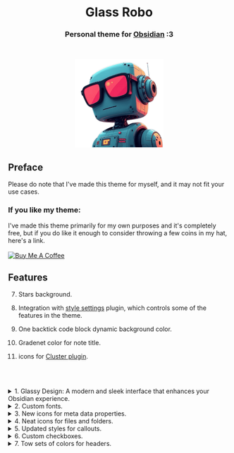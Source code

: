 <h1 align="center">Glass Robo</h1>
<h3 align="center">Personal theme for <a href="https://obsidian.md">Obsidian</a> :3</h3><br>

<p align="center"> <img src="assets/pics/robo2.png" style="height: 200px !important;width: 200px !important;" > </p>

## Preface

Please do note that I've made this theme for myself, and it may not fit your use cases.

### If you like my theme:

I've made this theme primarily for my own purposes and it's completely free, but if you do like it enough to consider throwing a few coins in my hat, here's a link.<br><br>
<a href="https://www.buymeacoffee.com/lorens" target="_blank"><img src="https://cdn.buymeacoffee.com/buttons/v2/default-yellow.png" alt="Buy Me A Coffee" style="height: 60px !important;width: 217px !important;" ></a>

## Features

7. Stars background.

8. Integration with <a href="https://github.com/mgmeyers/obsidian-style-settings">style settings</a> plugin, which controls some of the features in the theme.
9. One backtick code block dynamic background color.
10. Gradenet color for note title.
11. icons for <a href="https://obsidian.md/plugins?id=cluster">Cluster plugin</a>.

<br><br>

<details>
   <summary>1. Glassy Design: A modern and sleek interface that enhances your Obsidian experience.</summary>

  <ul>
    <li>
     <details>
      <summary>PC Screenshots</summary>
        <p>
            <ul>
              <p align="center"> <img src="assets/pics/PC/img-pc-02.png"</p>
              <p align="center"> <img src="assets/pics/PC/img-pc-04.png"</p>
              <p align="center"> <img src="assets/pics/PC/img-pc-01.png"</p>
              <p align="center"> <img src="assets/pics/PC/img-pc-03.png"</p>
            </ul>
        </p>
      </details>
    </li>
  </ul>

  <ul>
    <li>
     <details>
      <summary>Phone Screenshots</summary>
        <p>
            <ul>
              <p align="center"> <img src="assets/pics/phone/img-phone-02.jpg" style="height: 420px !important;width: 220px !important;"</p>
              <p align="center"> <img src="assets/pics/phone/img-phone-03.jpg" style="height: 420px !important;width: 220px !important;"</p>
              <p align="center"> <img src="assets/pics/phone/img-phone-07.jpg" style="height: 420px !important;width: 220px !important;"</p>
              <p align="center"> <img src="assets/pics/phone/img-phone-01.jpg" style="height: 420px !important;width: 220px !important;"</p>
              <p align="center"> <img src="assets/pics/phone/img-phone-04.jpg" style="height: 420px !important;width: 220px !important;"</p>
              <p align="center"> <img src="assets/pics/phone/img-phone-05.jpg" style="height: 420px !important;width: 220px !important;"</p>
              <p align="center"> <img src="assets/pics/phone/img-phone-06.jpg" style="height: 420px !important;width: 220px !important;"</p>
            </ul>
        </p>
      </details>
    </li>
  </ul>

</details>
<details>
   <summary>2. Custom fonts.</summary>
   </br>
    <p align="center"> <img src="assets/pics/fonts/fonts.png"</p>
    <p> Using <a href="https://github.com/mgmeyers/obsidian-style-settings">style settings</a> plugin you can enable/disable custom fonts.</p>
</details>
<details>
   <summary>3. New icons for meta data properties.</summary>
   </br>
    <p align="center"> <img src="assets/pics/general/meta-data.png"</p>
    <p> All thanks to <a href="https://github.com/Avesend/obsidian-lumines">lumines theme</a>.</p>
      <ul>
        <li>
          <details>
              <summary>Available icons</summary>
              <p>
                  <ul>
                    <li>tags</li>
                    <li>time</li>
                    <li>cssclasses</li>
                    <li>birthday</li>
                    <li>save</li>
                    <li>lovely</li>
                    <li>camera</li>
                    <li>radio</li>
                    <li>music</li>
                    <li>wallet</li>
                    <li>note</li>
                    <li>number</li>
                    <li>city</li>
                    <li>address</li>
                    <li>passport</li>
                    <li>issued</li>
                    <li>game</li>
                    <li>weight</li>
                    <li>ticket</li>
                    <li>bankcard</li>
                    <li>snils</li>
                    <li>socials</li>
                    <li>email</li>
                    <li>source</li>
                    <li>cover</li>
                    <li>author</li>
                    <li>rating</li>
                    <li>year</li>
                    <li>link</li>
                    <li>timer</li>
                    <li>briefcase</li>
                    <li>award</li>
                    <li>book</li>
                    <li>location</li>
                    <li>map</li>
                    <li>bag</li>
                    <li>receipt</li>
                    <li>box</li>
                    <li>reserve</li>
                    <li>key</li>
                    <li>youtube</li>
                  </ul>
              </p>
           </details>
        </li>
     </ul>
</details>
<details>
   <summary>4. Neat icons for files and folders.</summary>
   </br>
    <p align="center"> <img src="assets/pics/general/file-tree-icons.jpg" style="height: 449px !important;width: 400px !important;"</p>
</details>
<details>
   <summary>5. Updated styles for callouts.</summary>

  <ul>
    <li>
     <details>
      <summary>English Screenshot</summary>
        <p>
            <ul>
              <p align="center"> <img src="assets/pics/callouts/calloutsot-02.png"</p>
            </ul>
        </p>
      </details>
    </li>
  </ul>

  <ul>
    <li>
     <details>
      <summary>Arabic Screenshot</summary>
        <p>
            <ul>
              <p align="center"> <img src="assets/pics/callouts/calloutsot-01.png"</p> 
            </ul>
        </p>
      </details>
    </li>
  </ul>

</details>
<details>
   <summary>6. Custom checkboxes.</summary>

  <ul>
    <li>
     <details>
      <summary>Screenshot</summary>
        <p>
            <ul>
              <p align="center"> <img src="assets/pics/general/checkboxs.png"</p>
            </ul>
        </p>
      </details>
    </li>
  </ul>

  <ul>
    <li>
     <details>
      <summary>Available checkboxes</summary>
        <p>
            <ul>
                <p> - [>] send</p>
                <p> - [<] date</p>
                <p> - [!] warning</p>
                <p> - [-] deleted</p>
                <p> - [/] chart</p>
                <p> - [?] question</p>
                <p> - [*] star</p>
                <p> - [n] note</p>
                <p> - [l] location</p>
                <p> - [i] info</p>
                <p> - [I] idea</p>
                <p> - [S] dollar</p>
                <p> - [p] like</p>
                <p> - [c] dislike</p>
                <p> - [b] bookmark</p>
                <p> - ["] quote</p>
                <p> - [u] up</p>
                <p> - [d] down</p>
            </ul>
        </p>
      </details>
    </li>
  </ul>

</details>
<details>
   <summary>7. Tow sets of colors for headers.</summary>
    <p> Using <a href="https://github.com/mgmeyers/obsidian-style-settings">style settings</a> plugin you can select what set you want.</p>
  <ul>
    <li>
     <details>
      <summary>Set 1 Screenshot</summary>
        <p>
            <ul>
              <p align="center"> <img src="assets/pics/headers/headers-01.png"</p>
            </ul>
        </p>
      </details>
    </li>
  </ul>

  <ul>
    <li>
     <details>
      <summary>Set 2 Screenshot</summary>
        <p>
            <ul>
              <p align="center"> <img src="assets/pics/headers/headers-02.png"</p> 
            </ul>
        </p>
      </details>
    </li>
  </ul>

</details>
